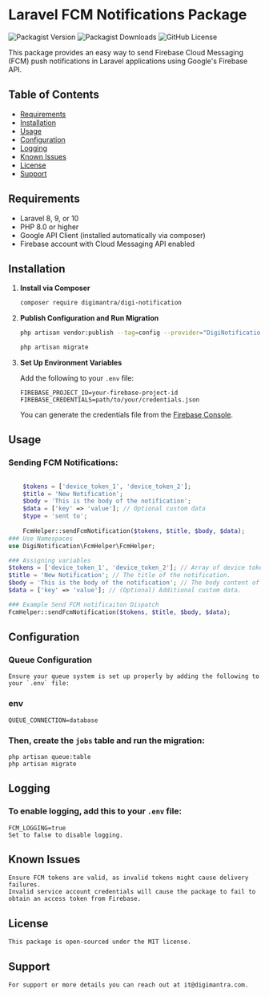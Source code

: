 # Laravel FCM Notifications Package

![Packagist Version](https://img.shields.io/packagist/v/digimantra/digi-notification)
![Packagist Downloads](https://img.shields.io/packagist/dt/digimantra/digi-notification)
![GitHub License](https://img.shields.io/github/license/digimantra/digi-notification?style=flat-square)

This package provides an easy way to send Firebase Cloud Messaging (FCM) push notifications in Laravel applications using Google's Firebase API.

## Table of Contents

- [Requirements](#requirements)
- [Installation](#installation)
- [Usage](#usage)
- [Configuration](#configuration)
- [Logging](#logging)
- [Known Issues](#known-issues)
- [License](#license)
- [Support](#support)

## Requirements

- Laravel 8, 9, or 10
- PHP 8.0 or higher
- Google API Client (installed automatically via composer)
- Firebase account with Cloud Messaging API enabled

## Installation

1. **Install via Composer**

    ```bash
    composer require digimantra/digi-notification
    ```

2. **Publish Configuration and Run Migration**

    ```bash
    php artisan vendor:publish --tag=config --provider="DigiNotification\FcmHelper\FcmServiceProvider"
    ```

    ```bash
    php artisan migrate
    ```

3. **Set Up Environment Variables**

    Add the following to your `.env` file:

    ```env
    FIREBASE_PROJECT_ID=your-firebase-project-id
    FIREBASE_CREDENTIALS=path/to/your/credentials.json
    ```

    You can generate the credentials file from the [Firebase Console](https://console.firebase.google.com/).

## Usage

### Sending FCM Notifications:

```php

    $tokens = ['device_token_1', 'device_token_2'];
    $title = 'New Notification';
    $body = 'This is the body of the notification';
    $data = ['key' => 'value']; // Optional custom data
    $type = 'sent to';
    
    FcmHelper::sendFcmNotification($tokens, $title, $body, $data);
### Use Namespaces
use DigiNotification\FcmHelper\FcmHelper; 

### Assigning variables 
$tokens = ['device_token_1', 'device_token_2']; // Array of device tokens to which the notification will be sent.
$title = 'New Notification'; // The title of the notification.
$body = 'This is the body of the notification'; // The body content of the notification.
$data = ['key' => 'value']; // (Optional) Additional custom data.

### Example Send FCM notificaiton Dispatch
FcmHelper::sendFcmNotification($tokens, $title, $body, $data);  

```

## Configuration

### Queue Configuration

    Ensure your queue system is set up properly by adding the following to your `.env` file:

### env
    QUEUE_CONNECTION=database

### Then, create the `jobs` table and run the migration:
    php artisan queue:table
    php artisan migrate


## Logging

### To enable logging, add this to your `.env` file:
    FCM_LOGGING=true
    Set to false to disable logging.


## Known Issues
    Ensure FCM tokens are valid, as invalid tokens might cause delivery failures.
    Invalid service account credentials will cause the package to fail to obtain an access token from Firebase.


## License
    This package is open-sourced under the MIT license.


## Support
    For support or more details you can reach out at it@digimantra.com.